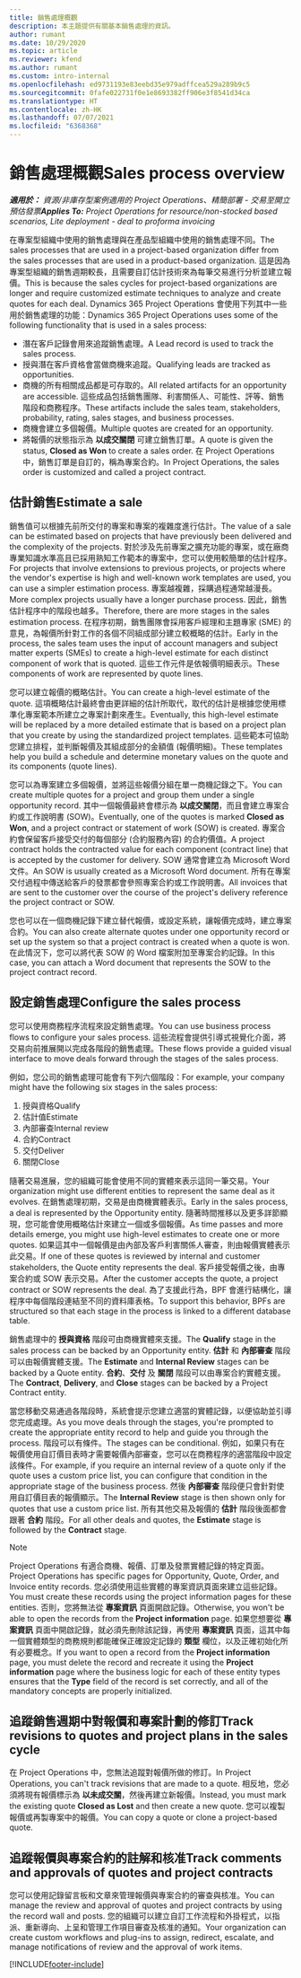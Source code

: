```yaml
---
title: 銷售處理概觀
description: 本主題提供有關基本銷售處理的資訊。
author: rumant
ms.date: 10/29/2020
ms.topic: article
ms.reviewer: kfend
ms.author: rumant
ms.custom: intro-internal
ms.openlocfilehash: ed9731193e83eebd35e979adffcea529a289b9c5
ms.sourcegitcommit: 0fafe022731f0e1e8693382ff906e3f8541d34ca
ms.translationtype: HT
ms.contentlocale: zh-HK
ms.lasthandoff: 07/07/2021
ms.locfileid: "6368368"
---
```

# <a name="sales-process-overview"></a><span data-ttu-id="eff53-103">銷售處理概觀</span><span class="sxs-lookup"><span data-stu-id="eff53-103">Sales process overview</span></span>

<span data-ttu-id="eff53-104">_**適用於：** 資源/非庫存型案例適用的 Project Operations、精簡部署 - 交易至開立預估發票_</span><span class="sxs-lookup"><span data-stu-id="eff53-104">_**Applies To:** Project Operations for resource/non-stocked based scenarios, Lite deployment - deal to proforma invoicing_</span></span>

<span data-ttu-id="eff53-105">在專案型組織中使用的銷售處理與在產品型組織中使用的銷售處理不同。</span><span class="sxs-lookup"><span data-stu-id="eff53-105">The sales processes that are used in a project-based organization differ from the sales processes that are used in a product-based organization.</span></span> <span data-ttu-id="eff53-106">這是因為專案型組織的銷售週期較長，且需要自訂估計技術來為每筆交易進行分析並建立報價。</span><span class="sxs-lookup"><span data-stu-id="eff53-106">This is because the sales cycles for project-based organizations are longer and require customized estimate techniques to analyze and create quotes for each deal.</span></span> <span data-ttu-id="eff53-107">Dynamics 365 Project Operations 會使用下列其中一些用於銷售處理的功能：</span><span class="sxs-lookup"><span data-stu-id="eff53-107">Dynamics 365 Project Operations uses some of the following functionality that is used in a sales process:</span></span>

- <span data-ttu-id="eff53-108">潛在客戶記錄會用來追蹤銷售處理。</span><span class="sxs-lookup"><span data-stu-id="eff53-108">A Lead record is used to track the sales process.</span></span>
- <span data-ttu-id="eff53-109">授與潛在客戶資格會當做商機來追蹤。</span><span class="sxs-lookup"><span data-stu-id="eff53-109">Qualifying leads are tracked as opportunities.</span></span>
- <span data-ttu-id="eff53-110">商機的所有相關成品都是可存取的。</span><span class="sxs-lookup"><span data-stu-id="eff53-110">All related artifacts for an opportunity are accessible.</span></span> <span data-ttu-id="eff53-111">這些成品包括銷售團隊、利害關係人、可能性、評等、銷售階段和商務程序。</span><span class="sxs-lookup"><span data-stu-id="eff53-111">These artifacts include the sales team, stakeholders, probability, rating, sales stages, and business processes.</span></span>
- <span data-ttu-id="eff53-112">商機會建立多個報價。</span><span class="sxs-lookup"><span data-stu-id="eff53-112">Multiple quotes are created for an opportunity.</span></span>
- <span data-ttu-id="eff53-113">將報價的狀態指示為 **以成交關閉** 可建立銷售訂單。</span><span class="sxs-lookup"><span data-stu-id="eff53-113">A quote is given the status, **Closed as Won** to create a sales order.</span></span> <span data-ttu-id="eff53-114">在 Project Operations 中，銷售訂單是自訂的，稱為專案合約。</span><span class="sxs-lookup"><span data-stu-id="eff53-114">In Project Operations, the sales order is customized and called a project contract.</span></span>

## <a name="estimate-a-sale"></a><span data-ttu-id="eff53-115">估計銷售</span><span class="sxs-lookup"><span data-stu-id="eff53-115">Estimate a sale</span></span>
<span data-ttu-id="eff53-116">銷售值可以根據先前所交付的專案和專案的複雜度進行估計。</span><span class="sxs-lookup"><span data-stu-id="eff53-116">The value of a sale can be estimated based on projects that have previously been delivered and the complexity of the projects.</span></span> <span data-ttu-id="eff53-117">對於涉及先前專案之擴充功能的專案，或在廠商專業知識水準高且已採用熟知工作範本的專案中，您可以使用較簡單的估計程序。</span><span class="sxs-lookup"><span data-stu-id="eff53-117">For projects that involve extensions to previous projects, or projects where the vendor's expertise is high and well-known work templates are used, you can use a simpler estimation process.</span></span> <span data-ttu-id="eff53-118">專案越複雜，採購過程通常越漫長。</span><span class="sxs-lookup"><span data-stu-id="eff53-118">More complex projects usually have a longer purchase process.</span></span> <span data-ttu-id="eff53-119">因此，銷售估計程序中的階段也越多。</span><span class="sxs-lookup"><span data-stu-id="eff53-119">Therefore, there are more stages in the sales estimation process.</span></span> <span data-ttu-id="eff53-120">在程序初期，銷售團隊會採用客戶經理和主題專家 (SME) 的意見，為報價所針對工作的各個不同組成部分建立較概略的估計。</span><span class="sxs-lookup"><span data-stu-id="eff53-120">Early in the process, the sales team uses the input of account managers and subject matter experts (SMEs) to create a high-level estimate for each distinct component of work that is quoted.</span></span> <span data-ttu-id="eff53-121">這些工作元件是依報價明細表示。</span><span class="sxs-lookup"><span data-stu-id="eff53-121">These components of work are represented by quote lines.</span></span> 

<span data-ttu-id="eff53-122">您可以建立報價的概略估計。</span><span class="sxs-lookup"><span data-stu-id="eff53-122">You can create a high-level estimate of the quote.</span></span> <span data-ttu-id="eff53-123">這項概略估計最終會由更詳細的估計所取代，取代的估計是根據您使用標準化專案範本所建立之專案計劃來產生。</span><span class="sxs-lookup"><span data-stu-id="eff53-123">Eventually, this high-level estimate will be replaced by a more detailed estimate that is based on a project plan that you create by using the standardized project templates.</span></span> <span data-ttu-id="eff53-124">這些範本可協助您建立排程，並判斷報價及其組成部分的金額值 (報價明細)。</span><span class="sxs-lookup"><span data-stu-id="eff53-124">These templates help you build a schedule and determine monetary values on the quote and its components (quote lines).</span></span> 

<span data-ttu-id="eff53-125">您可以為專案建立多個報價，並將這些報價分組在單一商機記錄之下。</span><span class="sxs-lookup"><span data-stu-id="eff53-125">You can create multiple quotes for a project and group them under a single opportunity record.</span></span> <span data-ttu-id="eff53-126">其中一個報價最終會標示為 **以成交關閉**，而且會建立專案合約或工作說明書 (SOW)。</span><span class="sxs-lookup"><span data-stu-id="eff53-126">Eventually, one of the quotes is marked **Closed as Won**, and a project contract or statement of work (SOW) is created.</span></span> <span data-ttu-id="eff53-127">專案合約會保留客戶接受交付的每個部分 (合約服務內容) 的合約價值。</span><span class="sxs-lookup"><span data-stu-id="eff53-127">A project contract holds the contracted value for each component (contract line) that is accepted by the customer for delivery.</span></span> <span data-ttu-id="eff53-128">SOW 通常會建立為 Microsoft Word 文件。</span><span class="sxs-lookup"><span data-stu-id="eff53-128">An SOW is usually created as a Microsoft Word document.</span></span> <span data-ttu-id="eff53-129">所有在專案交付過程中傳送給客戶的發票都會參照專案合約或工作說明書。</span><span class="sxs-lookup"><span data-stu-id="eff53-129">All invoices that are sent to the customer over the course of the project's delivery reference the project contract or SOW.</span></span>

<span data-ttu-id="eff53-130">您也可以在一個商機記錄下建立替代報價，或設定系統，讓報價完成時，建立專案合約。</span><span class="sxs-lookup"><span data-stu-id="eff53-130">You can also create alternate quotes under one opportunity record or set up the system so that a project contract is created when a quote is won.</span></span> <span data-ttu-id="eff53-131">在此情況下，您可以將代表 SOW 的 Word 檔案附加至專案合約記錄。</span><span class="sxs-lookup"><span data-stu-id="eff53-131">In this case, you can attach a Word document that represents the SOW to the project contract record.</span></span>

## <a name="configure-the-sales-process"></a><span data-ttu-id="eff53-132">設定銷售處理</span><span class="sxs-lookup"><span data-stu-id="eff53-132">Configure the sales process</span></span>
<span data-ttu-id="eff53-133">您可以使用商務程序流程來設定銷售處理。</span><span class="sxs-lookup"><span data-stu-id="eff53-133">You can use business process flows to configure your sales process.</span></span> <span data-ttu-id="eff53-134">這些流程會提供引導式視覺化介面，將交易向前推展開以完成各階段的銷售處理。</span><span class="sxs-lookup"><span data-stu-id="eff53-134">These flows provide a guided visual interface to move deals forward through the stages of the sales process.</span></span>

<span data-ttu-id="eff53-135">例如，您公司的銷售處理可能會有下列六個階段：</span><span class="sxs-lookup"><span data-stu-id="eff53-135">For example, your company might have the following six stages in the sales process:</span></span>

1. <span data-ttu-id="eff53-136">授與資格​​</span><span class="sxs-lookup"><span data-stu-id="eff53-136">Qualify</span></span>
2. <span data-ttu-id="eff53-137">估計值</span><span class="sxs-lookup"><span data-stu-id="eff53-137">Estimate</span></span>
3. <span data-ttu-id="eff53-138">內部審查</span><span class="sxs-lookup"><span data-stu-id="eff53-138">Internal review</span></span>
4. <span data-ttu-id="eff53-139">合約</span><span class="sxs-lookup"><span data-stu-id="eff53-139">Contract</span></span>
5. <span data-ttu-id="eff53-140">交付</span><span class="sxs-lookup"><span data-stu-id="eff53-140">Deliver</span></span>
6. <span data-ttu-id="eff53-141">關閉​​</span><span class="sxs-lookup"><span data-stu-id="eff53-141">Close</span></span>
 
<span data-ttu-id="eff53-142">隨著交易進展，您的組織可能會使用不同的實體來表示這同一筆交易。</span><span class="sxs-lookup"><span data-stu-id="eff53-142">Your organization might use different entities to represent the same deal as it evolves.</span></span> <span data-ttu-id="eff53-143">在銷售處理初期，交易是由商機實體表示。</span><span class="sxs-lookup"><span data-stu-id="eff53-143">Early in the sales process, a deal is represented by the Opportunity entity.</span></span> <span data-ttu-id="eff53-144">隨著時間推移以及更多詳節顯現，您可能會使用概略估計來建立一個或多個報價。</span><span class="sxs-lookup"><span data-stu-id="eff53-144">As time passes and more details emerge, you might use high-level estimates to create one or more quotes.</span></span> <span data-ttu-id="eff53-145">如果這其中一個報價是由內部及客戶利害關係人審查，則由報價實體表示此交易。</span><span class="sxs-lookup"><span data-stu-id="eff53-145">If one of these quotes is reviewed by internal and customer stakeholders, the Quote entity represents the deal.</span></span> <span data-ttu-id="eff53-146">客戶接受報價之後，由專案合約或 SOW 表示交易。</span><span class="sxs-lookup"><span data-stu-id="eff53-146">After the customer accepts the quote, a project contract or SOW represents the deal.</span></span> <span data-ttu-id="eff53-147">為了支援此行為，BPF 會進行結構化，讓程序中每個階段連結至不同的資料庫表格。</span><span class="sxs-lookup"><span data-stu-id="eff53-147">To support this behavior, BPFs are structured so that each stage in the process is linked to a different database table.</span></span>

<span data-ttu-id="eff53-148">銷售處理中的 **授與資格** 階段可由商機實體來支援。</span><span class="sxs-lookup"><span data-stu-id="eff53-148">The **Qualify** stage in the sales process can be backed by an Opportunity entity.</span></span> <span data-ttu-id="eff53-149">**估計** 和 **內部審查** 階段可以由報價實體支援。</span><span class="sxs-lookup"><span data-stu-id="eff53-149">The **Estimate** and **Internal Review** stages can be backed by a Quote entity.</span></span> <span data-ttu-id="eff53-150">**合約**、**交付** 及 **關閉** 階段可以由專案合約實體支援。</span><span class="sxs-lookup"><span data-stu-id="eff53-150">The **Contract**, **Delivery**, and **Close** stages can be backed by a Project Contract entity.</span></span>

<span data-ttu-id="eff53-151">當您移動交易通過各階段時，系統會提示您建立適當的實體記錄，以便協助並引導您完成處理。</span><span class="sxs-lookup"><span data-stu-id="eff53-151">As you move deals through the stages, you're prompted to create the appropriate entity record to help and guide you through the process.</span></span> <span data-ttu-id="eff53-152">階段可以有條件。</span><span class="sxs-lookup"><span data-stu-id="eff53-152">The stages can be conditional.</span></span> <span data-ttu-id="eff53-153">例如，如果只有在報價使用自訂價目表時才需要報價內部審查，您可以在商務程序的適當階段中設定該條件。</span><span class="sxs-lookup"><span data-stu-id="eff53-153">For example, if you require an internal review of a quote only if the quote uses a custom price list, you can configure that condition in the appropriate stage of the business process.</span></span> <span data-ttu-id="eff53-154">然後 **內部審查** 階段便只會針對使用自訂價目表的報價顯示。</span><span class="sxs-lookup"><span data-stu-id="eff53-154">The **Internal Review** stage is then shown only for quotes that use a custom price list.</span></span> <span data-ttu-id="eff53-155">所有其他交易及報價的 **估計** 階段後面都會跟著 **合約** 階段。</span><span class="sxs-lookup"><span data-stu-id="eff53-155">For all other deals and quotes, the **Estimate** stage is followed by the **Contract** stage.</span></span>

> [!NOTE]
> <span data-ttu-id="eff53-156">Project Operations 有適合商機、報價、訂單及發票實體記錄的特定頁面。</span><span class="sxs-lookup"><span data-stu-id="eff53-156">Project Operations has specific pages for Opportunity, Quote, Order, and Invoice entity records.</span></span> <span data-ttu-id="eff53-157">您必須使用這些實體的專案資訊頁面來建立這些記錄。</span><span class="sxs-lookup"><span data-stu-id="eff53-157">You must create these records using the project information pages for these entities.</span></span> <span data-ttu-id="eff53-158">否則，您將無法從 **專案資訊** 頁面開啟記錄。</span><span class="sxs-lookup"><span data-stu-id="eff53-158">Otherwise, you won't be able to open the records from the **Project information** page.</span></span> <span data-ttu-id="eff53-159">如果您想要從 **專案資訊** 頁面中開啟記錄，就必須先刪除該記錄，再使用 **專案資訊** 頁面，這其中每一個實體類型的商務規則都能確保正確設定記錄的 **類型** 欄位，以及正確初始化所有必要概念。</span><span class="sxs-lookup"><span data-stu-id="eff53-159">If you want to open a record from the **Project information** page, you must delete the record and recreate it using the **Project information** page where the business logic for each of these entity types ensures that the **Type** field of the record is set correctly, and all of the mandatory concepts are properly initialized.</span></span>


## <a name="track-revisions-to-quotes-and-project-plans-in-the-sales-cycle"></a><span data-ttu-id="eff53-160">追蹤銷售週期中對報價和專案計劃的修訂</span><span class="sxs-lookup"><span data-stu-id="eff53-160">Track revisions to quotes and project plans in the sales cycle</span></span>
<span data-ttu-id="eff53-161">在 Project Operations 中，您無法追蹤對報價所做的修訂。</span><span class="sxs-lookup"><span data-stu-id="eff53-161">In Project Operations, you can't track revisions that are made to a quote.</span></span> <span data-ttu-id="eff53-162">相反地，您必須將現有報價標示為 **以未成交關**，然後再建立新報價。</span><span class="sxs-lookup"><span data-stu-id="eff53-162">Instead, you must mark the existing quote **Closed as Lost** and then create a new quote.</span></span> <span data-ttu-id="eff53-163">您可以複製報價或再製專案中的報價。</span><span class="sxs-lookup"><span data-stu-id="eff53-163">You can copy a quote or clone a project-based quote.</span></span>

## <a name="track-comments-and-approvals-of-quotes-and-project-contracts"></a><span data-ttu-id="eff53-164">追蹤報價與專案合約的註解和核准</span><span class="sxs-lookup"><span data-stu-id="eff53-164">Track comments and approvals of quotes and project contracts</span></span>
<span data-ttu-id="eff53-165">您可以使用記錄留言板和文章來管理報價與專案合約的審查與核准。</span><span class="sxs-lookup"><span data-stu-id="eff53-165">You can manage the review and approval of quotes and project contracts by using the record wall and posts.</span></span> <span data-ttu-id="eff53-166">您的組織可以建立自訂工作流程和外掛程式，以指派、重新導向、上呈和管理工作項目審查及核准的通知。</span><span class="sxs-lookup"><span data-stu-id="eff53-166">Your organization can create custom workflows and plug-ins to assign, redirect, escalate, and manage notifications of review and the approval of work items.</span></span>


[!INCLUDE[footer-include](../includes/footer-banner.md)]
